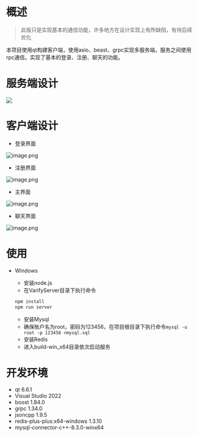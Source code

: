 # 概述
> 此版只是实现基本的通信功能，许多地方在设计实现上有所缺陷，有待后续优化

本项目使用qt构建客户端，使用asio、beast、grpc实现多服务端，服务之间使用rpc通信。实现了基本的登录、注册、聊天的功能。
# 服务端设计
![](https://cdn.nlark.com/yuque/0/2024/jpeg/43019167/1714720323512-64ebf9bd-7744-4f5d-a0c2-44a2c08fdbef.jpeg)
# 客户端设计

- 登录界面

![image.png](https://cdn.nlark.com/yuque/0/2024/png/43019167/1714717604103-c2474843-7561-48d8-b171-c1e64d43f156.png#averageHue=%23efeeee&clientId=u1e92726f-456b-4&from=paste&height=304&id=uf80effdd&originHeight=456&originWidth=606&originalType=binary&ratio=1.5&rotation=0&showTitle=false&size=10409&status=done&style=none&taskId=uae561855-1931-4ca5-876e-808eb410d3d&title=&width=404)

- 注册界面

![image.png](https://cdn.nlark.com/yuque/0/2024/png/43019167/1714717637719-174a431b-d4ff-4c2e-9f83-01747c7d0340.png#averageHue=%23eeeeed&clientId=u1e92726f-456b-4&from=paste&height=447&id=ue36a789b&originHeight=670&originWidth=466&originalType=binary&ratio=1.5&rotation=0&showTitle=false&size=16041&status=done&style=none&taskId=u69f39241-1574-493f-8ff8-ffeb41b4eb1&title=&width=310.6666666666667)

- 主界面

![image.png](https://cdn.nlark.com/yuque/0/2024/png/43019167/1714717730471-f9470161-48ab-4174-8e6a-835d5eca803f.png#averageHue=%23f9f9f8&clientId=u1e92726f-456b-4&from=paste&height=623&id=u6d3da3e3&originHeight=1014&originWidth=609&originalType=binary&ratio=1.5&rotation=0&showTitle=false&size=99469&status=done&style=none&taskId=u21f96e5c-b265-4c7c-a7c2-8d10cd5c249&title=&width=374)

- 聊天界面

![image.png](https://cdn.nlark.com/yuque/0/2024/png/43019167/1714717797901-6477dad9-13c5-473a-87c5-7248b54dc293.png#averageHue=%23fbfbfb&clientId=u1e92726f-456b-4&from=paste&height=587&id=u3cecbfd3&originHeight=1005&originWidth=1122&originalType=binary&ratio=1.5&rotation=0&showTitle=false&size=70954&status=done&style=none&taskId=uf4128f52-a3ec-43fa-8b89-a113797bca1&title=&width=655.6666870117188)
# 使用

- Windows
   - 安装node.js
   - 在VarifyServer目录下执行命令
   ```powershell
   npm install
   npm run server
   ```

   - 安装Mysql
   - 确保账户名为root，密码为123456，在项目根目录下执行命令`mysql -u root -p 123456 <mysql.sql`
   - 安装Redis
   - 进入build-win_x64目录依次启动服务
# 开发环境

- qt 6.6.1
- Visual Studio 2022
- boost 1.84.0
- grpc 1.34.0
- jsoncpp 1.9.5
- redis-plus-plus:x64-windows 1.3.10
- mysql-connector-c++-8.3.0-winx64
